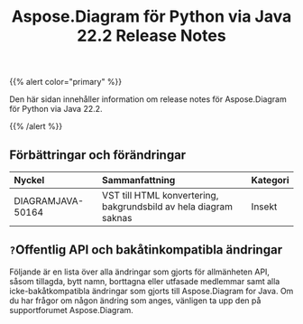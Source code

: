 ﻿---
title: Aspose.Diagram för Python via Java 22.2 Release Notes
type: docs
weight: 26
url: /sv/java/aspose-diagram-for-python-via-java-22-2-release-notes/
---
{{% alert color="primary" %}}

Den här sidan innehåller information om release notes för Aspose.Diagram för Python via Java 22.2.

{{% /alert %}}
## **Förbättringar och förändringar**  ##

|**Nyckel**|**Sammanfattning**|**Kategori**|
|:- |:- |:- |
|DIAGRAMJAVA-50164|VST till HTML konvertering, bakgrundsbild av hela diagram saknas|Insekt|

## `?`**Offentlig API och bakåtinkompatibla ändringar**
Följande är en lista över alla ändringar som gjorts för allmänheten API, såsom tillagda, bytt namn, borttagna eller utfasade medlemmar samt alla icke-bakåtkompatibla ändringar som gjorts till Aspose.Diagram for Java. Om du har frågor om någon ändring som anges, vänligen ta upp den på supportforumet Aspose.Diagram.




